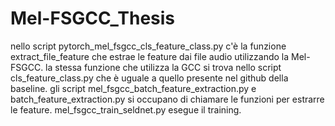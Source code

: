 # Mel-FSGCC_Thesis

nello script pytorch_mel_fsgcc_cls_feature_class.py c'è la funzione extract_file_feature che estrae le feature dai file audio utilizzando la Mel-FSGCC. la stessa funzione che utilizza la GCC si trova nello script cls_feature_class.py che è uguale a quello presente nel github della baseline. gli script mel_fsgcc_batch_feature_extraction.py e batch_feature_extraction.py si occupano di chiamare le funzioni per estrarre le feature. mel_fsgcc_train_seldnet.py esegue il training.
